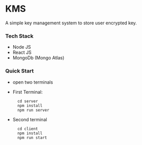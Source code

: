 # KMS

A simple key management system to store user encrypted key.

### Tech Stack
- Node JS
- React JS
- MongoDb (Mongo Atlas)

### Quick Start
- open two terminals
- First Terminal:
    
        cd server
        npm install
        npm run server
      
- Second terminal
    
        cd client
        npm install
        npm run start